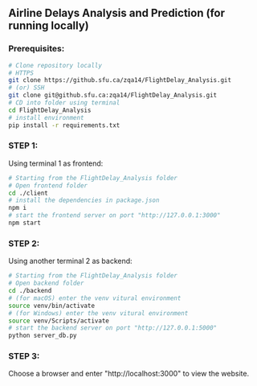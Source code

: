 ## Airline Delays Analysis and Prediction (for running locally)

### Prerequisites:

```bash
# Clone repository locally
# HTTPS
git clone https://github.sfu.ca/zqa14/FlightDelay_Analysis.git
# (or) SSH
git clone git@github.sfu.ca:zqa14/FlightDelay_Analysis.git
# CD into folder using terminal
cd FlightDelay_Analysis
# install environment
pip install -r requirements.txt
```

### STEP 1:

Using terminal 1 as frontend:

```bash
# Starting from the FlightDelay_Analysis folder
# Open frontend folder 
cd ./client
# install the dependencies in package.json
npm i
# start the frontend server on port "http://127.0.0.1:3000"
npm start
```

### STEP 2:

Using another terminal 2 as backend:

```bash
# Starting from the FlightDelay_Analysis folder
# Open backend folder 
cd ./backend
# (for macOS) enter the venv vitural environment
source venv/bin/activate
# (for Windows) enter the venv vitural environment
source venv/Scripts/activate
# start the backend server on port "http://127.0.0.1:5000"
python server_db.py
```

### STEP 3:

Choose a browser and enter "http://localhost:3000" to view the website.
